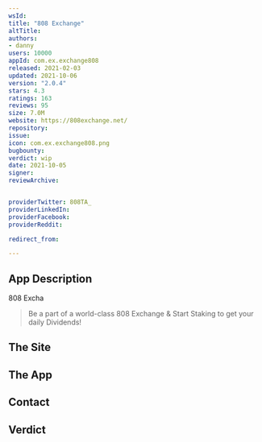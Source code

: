 ```yaml
---
wsId: 
title: "808 Exchange"
altTitle: 
authors:
- danny
users: 10000
appId: com.ex.exchange808
released: 2021-02-03
updated: 2021-10-06
version: "2.0.4"
stars: 4.3
ratings: 163
reviews: 95
size: 7.0M
website: https://808exchange.net/
repository: 
issue: 
icon: com.ex.exchange808.png
bugbounty: 
verdict: wip
date: 2021-10-05
signer: 
reviewArchive:


providerTwitter: 808TA_
providerLinkedIn: 
providerFacebook: 
providerReddit: 

redirect_from:

---
```



## App Description
808 Excha

> Be a part of a world-class 808 Exchange & Start Staking to get your daily Dividends!



## The Site

## The App

## Contact

## Verdict
